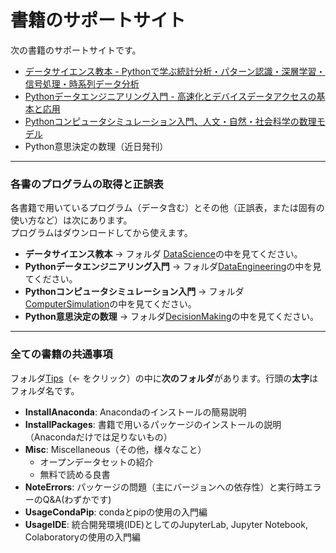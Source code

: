 # 書籍のサポートサイト
次の書籍のサポートサイトです。

- [データサイエンス教本 - Pythonで学ぶ統計分析・パターン認識・深層学習・信号処理・時系列データ分析](https://www.ohmsha.co.jp/book/9784274222900/)
- [Pythonデータエンジニアリング入門 - 高速化とデバイスデータアクセスの基本と応用](https://www.ohmsha.co.jp/book/9784274225345/)
- [Pythonコンピュータシミュレーション入門、人文・自然・社会科学の数理モデル](https://www.ohmsha.co.jp/book/9784274226984/)
- Python意思決定の数理（近日発刊）
---
### 各書のプログラムの取得と正誤表

各書籍で用いているプログラム（データ含む）とその他（正誤表，または固有の使い方など）は次にあります。
<br>プログラムはダウンロードしてから使えます。

- **データサイエンス教本** &rarr; フォルダ [DataScience](./DataScience)の中を見てください。
- **Pythonデータエンジニアリング入門** &rarr; フォルダ[DataEngineering](./DataEngineering)の中を見てください。
- **Pythonコンピュータシミュレーション入門** &rarr; フォルダ[ComputerSimulation](./ComputerSimulation)の中を見てください。
- **Python意思決定の数理** &rarr; フォルダ[DecisionMaking](./DecisionMaking)の中を見てください。


---
### 全ての書籍の共通事項
フォルダ[Tips](./Tips)（&larr; をクリック）の中に**次のフォルダ**があります。行頭の**太字**はフォルダ名です。

- **InstallAnaconda**: Anacondaのインストールの簡易説明
- **InstallPackages**: 書籍で用いるパッケージのインストールの説明（Anacondaだけでは足りないもの）
- **Misc**: Miscellaneous（その他，様々なこと）
   - オープンデータセットの紹介
   - 無料で読める良書
- **NoteErrors**: パッケージの問題（主にバージョンへの依存性）と実行時エラーのQ&A(わずかです)
- **UsageCondaPip**: condaとpipの使用の入門編
- **UsageIDE**: 統合開発環境(IDE)としてのJupyterLab, Jupyter Notebook, Colaboratoryの使用の入門編
